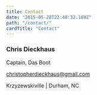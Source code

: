 ```yaml
---
title: Contact
date: "2015-05-28T22:40:32.169Z"
path: "/contact/"
cardTitle: "Contact"
---
```


### Chris Dieckhaus

Captain, Das Boot

christopherdieckhaus@gmail.com

Krzyzewskiville | Durham, NC